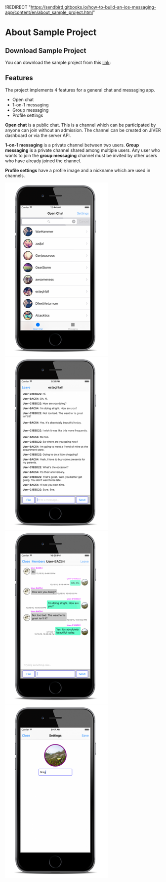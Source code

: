 !REDIRECT "https://sendbird.gitbooks.io/how-to-build-an-ios-messaging-app/content/en/about_sample_project.html"
# About Sample Project

## Download Sample Project

You can download the sample project from this [link](https://github.com/smilefam/mymessenger_tutorial.git):

## Features

The project implements 4 features for a general chat and messaging app.

* Open chat
* 1-on-1 messaging
* Group messaging
* Profile settings

**Open chat** is a public chat. This is a channel which can be participated by anyone can join without an admission. The channel can be created on JIVER dashboard or via the server API.

**1-on-1 messaging** is a private channel between two users. **Group messaging** is a private channel shared among multiple users. Any user who wants to join the **group messaging** channel must be invited by other users who have already joined the channel.

**Profile settings** have a profile image and a nickname which are used in channels.

![Open Chat Chanel List](img/003_Screenshot.png) ![Open Chat](img/006_Screenshot.png) ![Messaging](img/009_Screenshot.png) ![Profile Settings](img/015_Screenshot.png)
